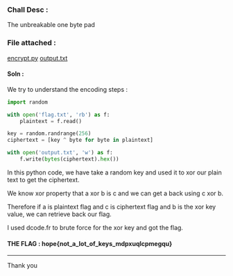 ### Chall Desc : 
The unbreakable one byte pad

### File attached :
[encrypt.py](enc.py)
[output.txt](out.txt)

#### Soln :

We try to understand the encoding steps :

```py
import random

with open('flag.txt', 'rb') as f:
    plaintext = f.read()

key = random.randrange(256)
ciphertext = [key ^ byte for byte in plaintext]

with open('output.txt', 'w') as f:
    f.write(bytes(ciphertext).hex())
```

In this python code, we have take a random key and used it to xor our plain text to get the ciphertext.

We know xor property that a xor b is c and we can get a back using c xor b.

Therefore if a is plaintext flag and c is ciphertext flag and b is the xor key value, we can retrieve back our flag.

I used dcode.fr to brute force for the xor key and got the flag.

#### THE FLAG : hope{not_a_lot_of_keys_mdpxuqlcpmegqu}

---

Thank you
